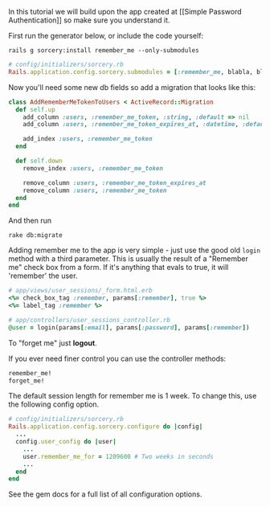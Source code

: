 In this tutorial we will build upon the app created at [[Simple Password Authentication]] so make sure you understand it.

First run the generator below, or include the code yourself:

    rails g sorcery:install remember_me --only-submodules


```ruby
# config/initializers/sorcery.rb
Rails.application.config.sorcery.submodules = [:remember_me, blabla, blablu, ...]
```

Now you'll need some new db fields so add a migration that looks like this:

```ruby
class AddRememberMeTokenToUsers < ActiveRecord::Migration
  def self.up
    add_column :users, :remember_me_token, :string, :default => nil
    add_column :users, :remember_me_token_expires_at, :datetime, :default => nil

    add_index :users, :remember_me_token
  end

  def self.down
    remove_index :users, :remember_me_token

    remove_column :users, :remember_me_token_expires_at
    remove_column :users, :remember_me_token
  end
end
```



And then run

    rake db:migrate

Adding remember me to the app is very simple - just use the good old `login` method with a third parameter.
This is usually the result of a "Remember me" check box from a form.
If it's anything that evals to true, it will 'remember' the user.

```ruby
# app/views/user_sessions/_form.html.erb
<%= check_box_tag :remember, params[:remember], true %>
<%= label_tag :remember %>

# app/controllers/user_sessions_controller.rb
@user = login(params[:email], params[:password], params[:remember])
```

To "forget me" just **logout**.

If you ever need finer control you can use the controller methods:

```ruby
remember_me!
forget_me!
```

The default session length for remember me is 1 week. To change this, use the following config option. 

```ruby
# config/initializers/sorcery.rb
Rails.application.config.sorcery.configure do |config|
  ...
  config.user_config do |user|
    ...
    user.remember_me_for = 1209600 # Two weeks in seconds
    ...
  end
end
```

See the gem docs for a full list of all configuration options.
